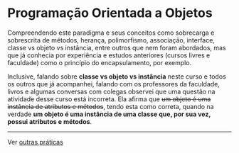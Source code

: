 # Programação Orientada a Objetos

Compreendendo este paradigma e seus conceitos como sobrecarga e sobrescrita de métodos, herança, polimorfismo, associação, interface, classe vs objeto vs instância, entre outros que nem foram abordados, mas que já conhecia por experiência e estudos anteriores (cursos livres e faculdade) como o princípio do encapsulamento, por exemplo.

Inclusive, falando sobre **classe vs objeto vs instância** neste curso e todos os outros que já acompanhei, falando com os professores da faculdade, livros e algumas conversas com colegas observei que uma questão na atividade desse curso está incorreta. Ela afirma que ~~um objeto é uma instância de atributos e métodos~~, tendo esta como correta, quando na verdade **um objeto é uma instância de uma classe que, por sua vez, possui atributos e métodos**.

---

Ver [outras práticas](https://github.com/danilotc/bootcamp-dio-banco-pan/tree/main/src)